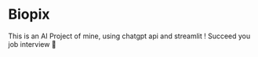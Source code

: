 # Biopix
This is an AI Project of mine, using chatgpt api and streamlit ! Succeed you job interview 🚀
